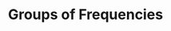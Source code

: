 ---
types: "word"

title: "Groups of Frequencies"

categories: ['']

tags: ['Groups', 'of', 'Frequencies']

arabic: 'مجموعة الترددات'

arexps: []

enwords: ['Groups of Frequencies']

enexps: []

arlexicons: 'ج'

enlexicons: 'G'

authors: ['Ruqayya Roshdy']

translators: ['']

citations: 'العربية والذكاء الاصطناعي'

sources: 'مركز الملك عبدالله بن عبدالعزيز الدولي لخدمة اللغة العربية'

word: "true"

slug: ""
---